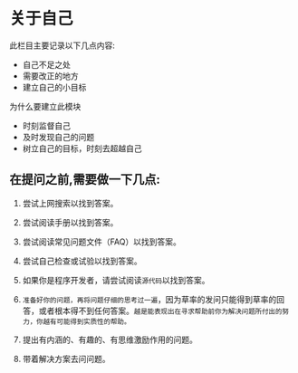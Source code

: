# 关于自己

此栏目主要记录以下几点内容:

* 自己不足之处
* 需要改正的地方
* 建立自己的小目标



为什么要建立此模块

* 时刻监督自己
* 及时发现自己的问题
* 树立自己的目标，时刻去超越自己

## 在提问之前,需要做一下几点:


1. 尝试上网搜索以找到答案。
2. 尝试阅读手册以找到答案。
3. 尝试阅读常见问题文件（FAQ）以找到答案。
4. 尝试自己检查或试验以找到答案。

5. 如果你是程序开发者，请尝试阅读`源代码`以找到答案。
6. `准备好你的问题，再将问题仔细的思考过一遍`，因为草率的发问只能得到草率的回答，或者根本得不到任何答案。`越是能表现出在寻求帮助前你为解决问题所付出的努力，你越有可能得到实质性的帮助。`
7. 提出有内涵的、有趣的、有思维激励作用的问题。
8. 带着解决方案去问问题。
